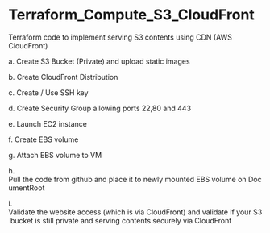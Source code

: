 # Terraform_Compute_S3_CloudFront

Terraform code to implement serving S3 contents using CDN (AWS CloudFront)

a. Create S3 Bucket (Private) and upload static images

b. Create CloudFront Distribution

c. Create / Use SSH key

d. Create Security Group allowing ports 22,80 and 443

e. Launch EC2 instance

f. Create EBS volume

g. Attach EBS volume to VM

h. Pull the code from github and place it to newly mounted EBS volume on DocumentRoot

i. Validate the website access (which is via CloudFront) and validate if your S3 bucket is still private and serving contents securely via CloudFront
